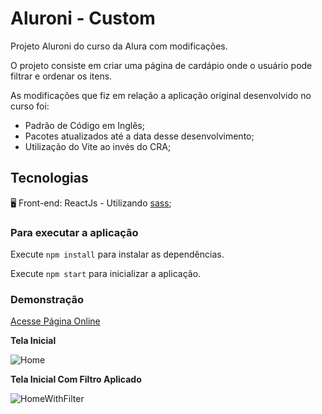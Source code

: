 # Aluroni - Custom

Projeto Aluroni do curso da Alura com modificações.

O projeto consiste em criar uma página de cardápio onde o usuário pode filtrar e ordenar os itens.

As modificações que fiz em relação a aplicação original desenvolvido no curso foi:

* Padrão de Código em Inglês;
* Pacotes atualizados até a data desse desenvolvimento;
* Utilização do Vite ao invés do CRA;

## Tecnologias

🖥️ Front-end: ReactJs - Utilizando [sass](https://sass-lang.com/);

### Para executar a aplicação

Execute `npm install` para instalar as dependências.

Execute `npm start` para inicializar a aplicação.

### Demonstração

[Acesse Página Online](https://sajermann.github.io/AluroniCustom/)

**Tela Inicial**

![Home](https://lh3.googleusercontent.com/pw/AMWts8Cq6G-9deC4_0yBlyU-lz4xRfuWct6cKSCA7yHPz6QBf64MaWEZK_Vnk9AlH_iXm0USpba3apcPrYu7pdAzyeg9Hz45QHhxNYEFWbxV1IP79vM854LGd2o1K5G9BdrBpl3gnNSpZZF-0D2CMDm6oKRU=w1440-h935-s-no?authuser=0)

**Tela Inicial Com Filtro Aplicado**

![HomeWithFilter](https://lh3.googleusercontent.com/pw/AMWts8B85KIgogaDN-3LzeZTmtil1qZES1jt_zVjAzfcSFVAaI7VWxnD7FEuMxqaE5DpC5P7dycVzQYWNDgahQRRdO8PjN8VPnDYojgOT8y2et5a2TuGXEkk8jRMm19FOQIUA82n1pX49kw9RwjN4MQm1nbH=w1556-h822-s-no?authuser=0)
